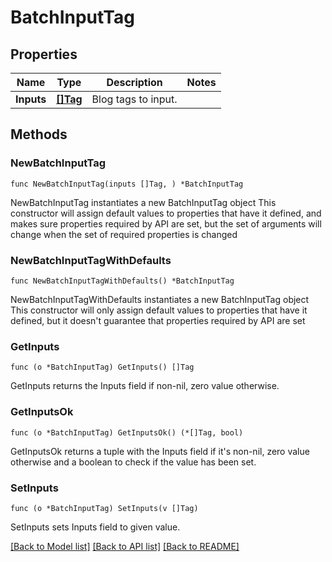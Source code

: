 # BatchInputTag

## Properties

Name | Type | Description | Notes
------------ | ------------- | ------------- | -------------
**Inputs** | [**[]Tag**](Tag.md) | Blog tags to input. | 

## Methods

### NewBatchInputTag

`func NewBatchInputTag(inputs []Tag, ) *BatchInputTag`

NewBatchInputTag instantiates a new BatchInputTag object
This constructor will assign default values to properties that have it defined,
and makes sure properties required by API are set, but the set of arguments
will change when the set of required properties is changed

### NewBatchInputTagWithDefaults

`func NewBatchInputTagWithDefaults() *BatchInputTag`

NewBatchInputTagWithDefaults instantiates a new BatchInputTag object
This constructor will only assign default values to properties that have it defined,
but it doesn't guarantee that properties required by API are set

### GetInputs

`func (o *BatchInputTag) GetInputs() []Tag`

GetInputs returns the Inputs field if non-nil, zero value otherwise.

### GetInputsOk

`func (o *BatchInputTag) GetInputsOk() (*[]Tag, bool)`

GetInputsOk returns a tuple with the Inputs field if it's non-nil, zero value otherwise
and a boolean to check if the value has been set.

### SetInputs

`func (o *BatchInputTag) SetInputs(v []Tag)`

SetInputs sets Inputs field to given value.



[[Back to Model list]](../README.md#documentation-for-models) [[Back to API list]](../README.md#documentation-for-api-endpoints) [[Back to README]](../README.md)


